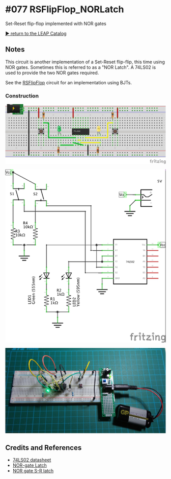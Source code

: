 # #077 RSFlipFlop_NORLatch

Set-Reset flip-flop implemented with NOR gates


[:arrow_forward: return to the LEAP Catalog](http://leap.tardate.com)

## Notes

This circuit is another implementation of a Set-Reset flip-flip, this time using NOR gates.
Sometimes this is referred to as a "NOR Latch".
A 74LS02 is used to provide the two NOR gates required.

See the [RSFlipFlop](../RSFlipFlop) circuit for an implementation using BJTs.

### Construction

![The Breadboard](./assets/RSFlipFlop_NORLatch_bb.jpg?raw=true)

![The Schematic](./assets/RSFlipFlop_NORLatch_schematic.jpg?raw=true)

![The Build](./assets/RSFlipFlop_NORLatch_build.jpg?raw=true)


## Credits and References
* [74LS02 datasheet](http://www.futurlec.com/74LS/74LS02.shtml)
* [NOR-gate Latch](http://hyperphysics.phy-astr.gsu.edu/hbase/electronic/norlatch.html)
* [NOR gate S-R latch](http://www.allaboutcircuits.com/vol_6/chpt_7/3.html)
